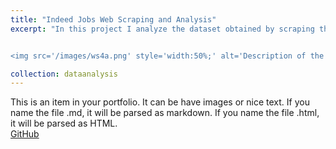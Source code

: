 ```yaml
---
title: "Indeed Jobs Web Scraping and Analysis"
excerpt: "In this project I analyze the dataset obtained by scraping the HTML data from the Indeed jobs web page<br/>


<img src='/images/ws4a.png' style='width:50%;' alt='Description of the image'>"

collection: dataanalysis
---
```


This is an item in your portfolio. It can be have images or nice text. If you name the file .md, it will be parsed as markdown. If you name the file .html, it will be parsed as HTML. 
<br/>
[GitHub](https://github.com)

